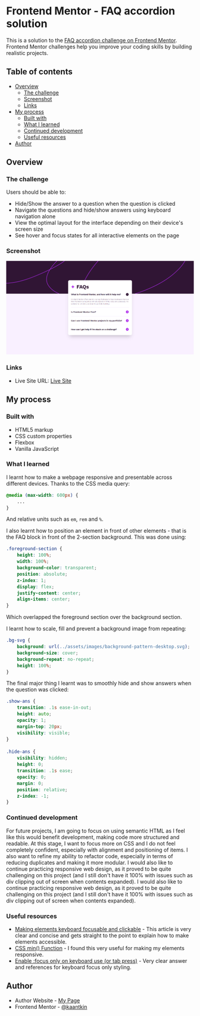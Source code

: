 # Frontend Mentor - FAQ accordion solution

This is a solution to the [FAQ accordion challenge on Frontend Mentor](https://www.frontendmentor.io/challenges/faq-accordion-wyfFdeBwBz). Frontend Mentor challenges help you improve your coding skills by building realistic projects. 

## Table of contents

- [Overview](#overview)
  - [The challenge](#the-challenge)
  - [Screenshot](#screenshot)
  - [Links](#links)
- [My process](#my-process)
  - [Built with](#built-with)
  - [What I learned](#what-i-learned)
  - [Continued development](#continued-development)
  - [Useful resources](#useful-resources)
- [Author](#author)


## Overview

### The challenge

Users should be able to:

- Hide/Show the answer to a question when the question is clicked
- Navigate the questions and hide/show answers using keyboard navigation alone
- View the optimal layout for the interface depending on their device's screen size
- See hover and focus states for all interactive elements on the page

### Screenshot

![](/design/solution-screenshot.png)


### Links

- Live Site URL: [Live Site](https://kaantkin.github.io/FAQ-Accordion-FM/index.html)

## My process

### Built with

- HTML5 markup
- CSS custom properties
- Flexbox
- Vanilla JavaScript

### What I learned

I learnt how to make a webpage responsive and presentable across different devices. Thanks to the CSS media query:
```css
@media (max-width: 600px) {
    ...
}
```

And relative units such as `em`, `rem` and `%`.

I also learnt how to position an element in front of other elements - that is the FAQ block in front of the 2-section background. This was done using:
```css
.foreground-section {
    height: 100%;
    width: 100%;
    background-color: transparent;
    position: absolute;
    z-index: 1;
    display: flex;
    justify-content: center;
    align-items: center;
}
```
Which overlapped the foreground section over the background section.

I learnt how to scale, fill and prevent a background image from repeating:
```css
.bg-svg {
    background: url(../assets/images/background-pattern-desktop.svg);
    background-size: cover;
    background-repeat: no-repeat;
    height: 100%;
}
```

The final major thing I learnt was to smoothly hide and show answers when the question was clicked:
```css
.show-ans {
    transition: .1s ease-in-out;
    height: auto;
    opacity: 1;
    margin-top: 20px;
    visibility: visible;
}

.hide-ans {
    visibility: hidden;
    height: 0;
    transition: .1s ease;
    opacity: 0;
    margin: 0;
    position: relative;
    z-index: -1;
}
```

### Continued development

For future projects, I am going to focus on using semantic HTML as I feel like this would benefit development, making code more structured and readable. At this stage, I want to focus more on CSS and I do not feel completely confident, especially with alignment and positioning of items. I also want to refine my ability to refactor code, especially in terms of reducing duplicates and making it more modular. I would also like to continue practicing responsive web design, as it proved to be quite challenging on this project (and I still don't have it 100% with issues such as div clipping out of screen when contents expanded). I would also like to continue practicing responsive web design, as it proved to be quite challenging on this project (and I still don't have it 100% with issues such as div clipping out of screen when contents expanded).


### Useful resources

- [Making elements keyboard focusable and clickable](https://www.456bereastreet.com/archive/201302/making_elements_keyboard_focusable_and_clickable/) - This article is very clear and concise and gets straight to the point to explain how to make elements accessible.
- [CSS min() Function](https://www.w3schools.com/cssref/func_min.php) - I found this very useful for making my elements responsive.
- [Enable :focus only on keyboard use (or tab press)](https://stackoverflow.com/questions/31402576/enable-focus-only-on-keyboard-use-or-tab-press/45191208#45191208) - Very clear answer and references for keyboard focus only styling.


## Author
- Author Website - [My Page](https://kaantkin.github.io/)
- Frontend Mentor - [@kaantkin](https://www.frontendmentor.io/profile/kaantkin)